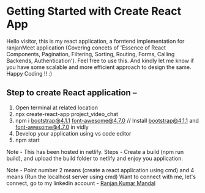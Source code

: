 # Getting Started with Create React App

Hello visitor, this is my react application, a forntend implementation for ranjanMeet application (Covering concets of 'Essence of React Components, Pagination, Filtering, Sorting, Routing, Forms, Calling Backends, Authentication'). Feel free to use this. And kindly let me know if you have some scalable and more efficient approach to design the same. Happy Coding !! :)

## Step to create React application –

1. Open terminal at related location
2. npx create-react-app project_video_chat
3. npm i bootstrap@4.1.1 font-awesome@4.7.0 // Install bootstrap@4.1.1 and font-awesome@4.7.0 in vidly
4. Develop your application using vs code editor
5. npm start

Note - This has been hosted in netlify. Steps - Create a build (npm run build), and upload the build folder to netlify and enjoy you application.

Note - Point number 2 means (create a react application using cmd) and 4 means (Run the localhost server using cmd) Want to connect with me, let's connect, go to my linkedin account - [Ranjan Kumar Mandal](https://www.linkedin.com/in/ranjan-kumar-m-818367158/)
